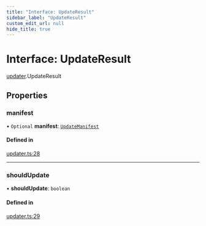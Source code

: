 ```yaml
---
title: "Interface: UpdateResult"
sidebar_label: "UpdateResult"
custom_edit_url: null
hide_title: true
---
```


# Interface: UpdateResult

[updater](../modules/updater.md).UpdateResult

## Properties

### manifest

• `Optional` **manifest**: [`UpdateManifest`](updater.UpdateManifest.md)

#### Defined in

[updater.ts:28](https://github.com/tauri-apps/tauri/blob/fbb405b/tooling/api/src/updater.ts#L28)

___

### shouldUpdate

• **shouldUpdate**: `boolean`

#### Defined in

[updater.ts:29](https://github.com/tauri-apps/tauri/blob/fbb405b/tooling/api/src/updater.ts#L29)
